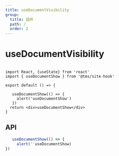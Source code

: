 ```yaml
---
title: useDocumentVisibility
group:
  title: 组件
  path: /
  order: 2
---
```


# useDocumentVisibility

```tsx

import React, {useState} from 'react'
import { useDocumentShow } from '@tms/site-hook'

export default () => {

   useDocumentShow(() => {
     alert('useDocumentShow')
   })
  return <div>useDocumentShow</div>
}

```

## API

```typescript
   useDocumentShow(() => {
     alert(''useDocumentShow)
})
```